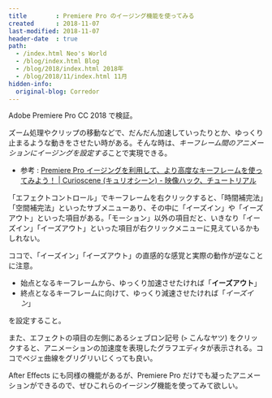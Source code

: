 ```yaml
---
title        : Premiere Pro のイージング機能を使ってみる
created      : 2018-11-07
last-modified: 2018-11-07
header-date  : true
path:
  - /index.html Neo's World
  - /blog/index.html Blog
  - /blog/2018/index.html 2018年
  - /blog/2018/11/index.html 11月
hidden-info:
  original-blog: Corredor
---
```


Adobe Premiere Pro CC 2018 で検証。

ズーム処理やクリップの移動などで、だんだん加速していったりとか、ゆっくり止まるような動きをさせたい時がある。そんな時は、*キーフレーム間のアニメーションにイージングを設定する*ことで実現できる。

- 参考 : [Premiere Pro イージングを利用して、より高度なキーフレームを使ってみよう！ | Curioscene (キュリオシーン) - 映像ハック、チュートリアル](https://www.curioscene.com/easing-and-bezier-using-premiere-pro/)

「エフェクトコントロール」でキーフレームを右クリックすると、「時間補完法」「空間補完法」といったサブメニューあり、その中に「イーズイン」や「イーズアウト」といった項目がある。「モーション」以外の項目だと、いきなり「イーズイン」「イーズアウト」といった項目が右クリックメニューに見えているかもしれない。

ココで、「イーズイン」「イーズアウト」の直感的な感覚と実際の動作が逆なことに注意。

- 始点となるキーフレームから、ゆっくり加速させたければ「**イーズアウト**」
- 終点となるキーフレームに向けて、ゆっくり減速させたければ「*イーズイン*」

を設定すること。

また、エフェクトの項目の左側にあるシェブロン記号 (`>` こんなヤツ) をクリックすると、アニメーションの加速度を表現したグラフエディタが表示される。ココでベジェ曲線をグリグリいじくっても良い。

After Effects にも同様の機能があるが、Premiere Pro だけでも凝ったアニメーションができるので、ぜひこれらのイージング機能を使ってみて欲しい。
